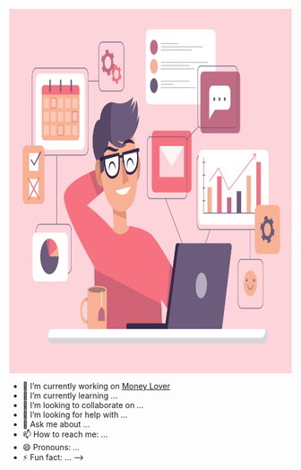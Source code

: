 <a href="http://tuyenvq.com" style="padding-bottom: '.3em'; border-bottom: 1px solid #eaecef;"></a>
<img align="center" src="https://github.com/TuyenGa/TuyenGa/blob/master/3392268.jpg" alt="Illustration of  tuyenga bubbles in background" width=1000px height=650px/>




- 🔭 I’m currently working on <a href="https://moneylover.vn/">Money Lover</a>
- 🌱 I’m currently learning ...
- 👯 I’m looking to collaborate on ...
- 🤔 I’m looking for help with ...
- 💬 Ask me about ...
- 📫 How to reach me: ...
- 😄 Pronouns: ...
- ⚡ Fun fact: ...
-->

